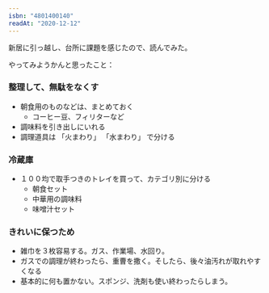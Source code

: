 ```yaml
---
isbn: "4801400140"
readAt: "2020-12-12"
---
```


新居に引っ越し、台所に課題を感じたので、読んでみた。

やってみようかんと思ったこと：

### 整理して、無駄をなくす

- 朝食用のものなどは、まとめておく
  - コーヒー豆、フィリターなど
- 調味料を引き出しにいれる
- 調理道具は 「火まわり」 「水まわり」 で分ける

### 冷蔵庫

- １００均で取手つきのトレイを買って、カテゴリ別に分ける
  - 朝食セット
  - 中華用の調味料
  - 味噌汁セット

### きれいに保つため

- 雑巾を３枚容易する。ガス、作業場、水回り。
- ガスでの調理が終わったら、重曹を撒く。そしたら、後々油汚れが取れやすくなる
- 基本的に何も置かない。スポンジ、洗剤も使い終わったらしまう。

